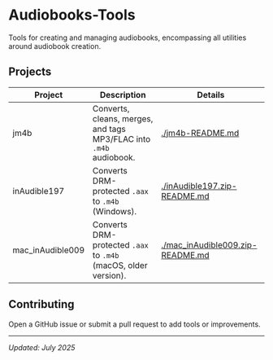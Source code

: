 # Audiobooks-Tools

Tools for creating and managing audiobooks, encompassing all utilities around audiobook creation.

## Projects

|Project|Description|Details|
|---|---|---|
|jm4b|Converts, cleans, merges, and tags MP3/FLAC into `.m4b` audiobook.|[./jm4b-README.md](https://grok.com/chat/jm4b-README.md)|
|inAudible197|Converts DRM-protected `.aax` to `.m4b` (Windows).|[./inAudible197.zip-README.md](https://grok.com/chat/inAudible197.zip-README.md)|
|mac_inAudible009|Converts DRM-protected `.aax` to `.m4b` (macOS, older version).|[./mac_inAudible009.zip-README.md](https://grok.com/chat/mac_inAudible009.zip-README.md)|

## Contributing

Open a GitHub issue or submit a pull request to add tools or improvements.

---

_Updated: July 2025_
